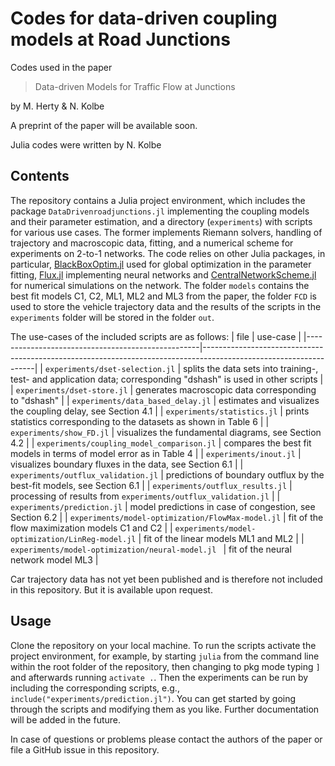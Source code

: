 # Codes for data-driven coupling models at Road Junctions
Codes used in the paper
> Data-driven Models for Traffic Flow at Junctions

by M. Herty & N. Kolbe

A preprint of the paper will be available soon.

Julia codes were written by N. Kolbe

## Contents
The repository contains a Julia project environment, which includes the package `DataDrivenroadjunctions.jl` implementing the coupling models and their parameter estimation, and a directory (`experiments`) with scripts for various use cases. The former implements Riemann solvers, handling of trajectory and macroscopic data, fitting, and a numerical scheme for experiments on 2-to-1 networks. The code relies on other Julia packages, in particular, [BlackBoxOptim.jl](https://github.com/robertfeldt/BlackBoxOptim.jl) used for global optimization in the parameter fitting, [Flux.jl](https://github.com/FluxML/Flux.jl) implementing neural networks and [CentralNetworkScheme.jl](https://github.com/nklb/CentralNetworkScheme) for numerical simulations on the network. The folder `models` contains the best fit models C1, C2, ML1, ML2 and ML3 from the paper, the folder `FCD` is used to store the vehicle trajectory data and the results of the scripts in the `experiments` folder will be stored in the folder `out`.

The use-cases of the included scripts are as follows:
| file                                              | use-case                                                                                                         |
|---------------------------------------------------|------------------------------------------------------------------------------------------------------------------|
| `experiments/dset-selection.jl`                   | splits the data sets into training-, test- and application data; corresponding "dshash" is used in other scripts |
| `experiments/dset-store.jl`                       | generates macroscopic data corresponding to "dshash"                                                             |
| `experiments/data_based_delay.jl`                 | estimates and visualizes the coupling delay, see Section 4.1                                                     |
| `experiments/statistics.jl`                       | prints statistics corresponding to the datasets as shown in Table 6                                              |
| `experiments/show_FD.jl`                          | visualizes the fundamental diagrams, see Section 4.2                                                             |
| `experiments/coupling_model_comparison.jl`        | compares the best fit models in terms of model error as in Table 4                                               |
| `experiments/inout.jl`                            | visualizes boundary fluxes in the data, see Section 6.1                                                          |
| `experiments/outflux_validation.jl`               | predictions of boundary outflux by the best-fit models, see Section 6.1                                          |
| `experiments/outflux_results.jl`                  | processing of results from `experiments/outflux_validation.jl`                                                   |
| `experiments/prediction.jl`                       | model predictions in case of congestion, see Section 6.2                                                         |
| `experiments/model-optimization/FlowMax-model.jl` | fit of the flow maximization models C1 and C2                                                                    |
| `experiments/model-optimization/LinReg-model.jl`  | fit of the linear models ML1 and ML2                                                                             |
| `experiments/model-optimization/neural-model.jl ` | fit of the neural network model ML3                                                                                                                 |

Car trajectory data has not yet been published and is therefore not included in this repository. But it is available upon request. 

## Usage 
Clone the repository on your local machine. To run the scripts activate the project environment, for example, by starting `julia` from the command line within the root folder of the repository, then changing to pkg mode typing `]` and afterwards running `activate .`. Then the experiments can be run by including the corresponding scripts, e.g., `include("experiments/prediction.jl")`.  You can get started by going through the scripts and modifying them as you like. Further documentation will be added in the future. 

In case of questions or problems please contact the authors of the paper or file a GitHub issue in this repository.
